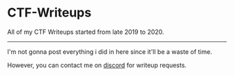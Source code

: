 # CTF-Writeups
All of my CTF Writeups started from late 2019 to 2020.


------
I'm not gonna post everything i did in here since it'll be a waste of time. 

However, you can contact me on [discord](https://discord.gg/EqgPTdp) for writeup requests.
